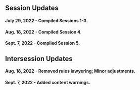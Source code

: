 ## Session Updates

#### July 29, 2022 - Compiled Sessions 1-3.

#### Aug. 18, 2022 - Compiled Session 4. 

#### Sept. 7, 2022 - Compiled Session 5.

## Intersession Updates

#### Aug. 18, 2022 - Removed rules lawyering; Minor adjustments.

#### Sept. 7, 2022 - Added content warnings.
